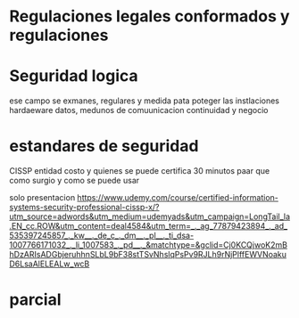 # Regulaciones legales conformados y regulaciones
# Seguridad logica 
ese campo se exmanes, regulares y medida pata poteger las instlaciones hardaeware datos, medunos de comuunicacion 
continuidad y negocio 

# estandares de seguridad
CISSP
entidad 
costo 
y quienes se puede certifica
30 minutos
paar que como surgio 
y como se puede usar

solo presentacion
https://www.udemy.com/course/certified-information-systems-security-professional-cissp-x/?utm_source=adwords&utm_medium=udemyads&utm_campaign=LongTail_la.EN_cc.ROW&utm_content=deal4584&utm_term=_._ag_77879423894_._ad_535397245857_._kw__._de_c_._dm__._pl__._ti_dsa-1007766171032_._li_1007583_._pd__._&matchtype=&gclid=Cj0KCQjwoK2mBhDzARIsADGbjeruhhnSLbL9bF38stTSvNhslqPsPv9RJLh9rNjPlffEWVNoakuD6LsaAlELEALw_wcB

# parcial 
